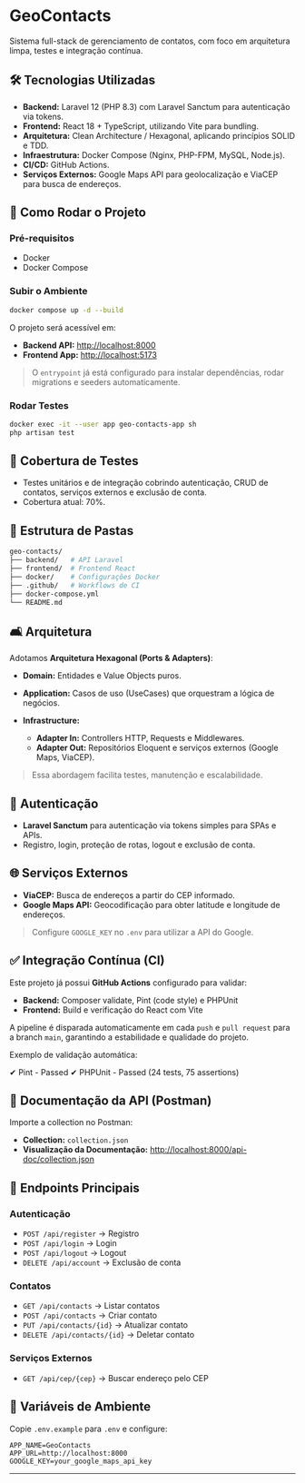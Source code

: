 # GeoContacts

Sistema full-stack de gerenciamento de contatos, com foco em arquitetura limpa, testes e integração contínua.

## 🛠️ Tecnologias Utilizadas

* **Backend:** Laravel 12 (PHP 8.3) com Laravel Sanctum para autenticação via tokens.
* **Frontend:** React 18 + TypeScript, utilizando Vite para bundling.
* **Arquitetura:** Clean Architecture / Hexagonal, aplicando princípios SOLID e TDD.
* **Infraestrutura:** Docker Compose (Nginx, PHP-FPM, MySQL, Node.js).
* **CI/CD:** GitHub Actions.
* **Serviços Externos:** Google Maps API para geolocalização e ViaCEP para busca de endereços.

## 🚀 Como Rodar o Projeto

### Pré-requisitos

* Docker
* Docker Compose

### Subir o Ambiente

```bash
docker compose up -d --build
```

O projeto será acessível em:

* **Backend API:** [http://localhost:8000](http://localhost:8000)
* **Frontend App:** [http://localhost:5173](http://localhost:5173)

> O `entrypoint` já está configurado para instalar dependências, rodar migrations e seeders automaticamente.

### Rodar Testes

```bash
docker exec -it --user app geo-contacts-app sh
php artisan test
```

## 🔪 Cobertura de Testes

* Testes unitários e de integração cobrindo autenticação, CRUD de contatos, serviços externos e exclusão de conta.
* Cobertura atual: 70%.

## 📁 Estrutura de Pastas

```bash
geo-contacts/
├── backend/   # API Laravel
├── frontend/  # Frontend React
├── docker/    # Configurações Docker
├── .github/   # Workflows de CI
├── docker-compose.yml
└── README.md
```

## 🛋️ Arquitetura

Adotamos **Arquitetura Hexagonal (Ports & Adapters)**:

* **Domain:** Entidades e Value Objects puros.
* **Application:** Casos de uso (UseCases) que orquestram a lógica de negócios.
* **Infrastructure:**

    * **Adapter In:** Controllers HTTP, Requests e Middlewares.
    * **Adapter Out:** Repositórios Eloquent e serviços externos (Google Maps, ViaCEP).

> Essa abordagem facilita testes, manutenção e escalabilidade.

## 🔐 Autenticação

* **Laravel Sanctum** para autenticação via tokens simples para SPAs e APIs.
* Registro, login, proteção de rotas, logout e exclusão de conta.

## 🌐 Serviços Externos

* **ViaCEP:** Busca de endereços a partir do CEP informado.
* **Google Maps API:** Geocodificação para obter latitude e longitude de endereços.

> Configure `GOOGLE_KEY` no `.env` para utilizar a API do Google.

## ✅ Integração Contínua (CI)

Este projeto já possui **GitHub Actions** configurado para validar:

- **Backend:** Composer validate, Pint (code style) e PHPUnit
- **Frontend:** Build e verificação do React com Vite

A pipeline é disparada automaticamente em cada `push` e `pull request` para a branch `main`, garantindo a estabilidade e qualidade do projeto.

Exemplo de validação automática:

✔ Pint - Passed
✔ PHPUnit - Passed (24 tests, 75 assertions)

## 📄 Documentação da API (Postman)

Importe a collection no Postman:

* **Collection:** `collection.json`
* **Visualização da Documentação:** [http://localhost:8000/api-doc/collection.json](http://localhost:8000/api-doc/collection.json)

## 📆 Endpoints Principais

### Autenticação

* `POST /api/register` → Registro
* `POST /api/login` → Login
* `POST /api/logout` → Logout
* `DELETE /api/account` → Exclusão de conta

### Contatos

* `GET /api/contacts` → Listar contatos
* `POST /api/contacts` → Criar contato
* `PUT /api/contacts/{id}` → Atualizar contato
* `DELETE /api/contacts/{id}` → Deletar contato

### Serviços Externos

* `GET /api/cep/{cep}` → Buscar endereço pelo CEP

## 📂 Variáveis de Ambiente

Copie `.env.example` para `.env` e configure:

```env
APP_NAME=GeoContacts
APP_URL=http://localhost:8000
GOOGLE_KEY=your_google_maps_api_key
```

---

